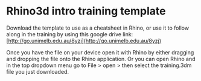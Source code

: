 # Rhino3d intro training template

Download the template to use as a cheatsheet in Rhino, or use it to follow along in the training by using this google drive link:  
[http://go.unimelb.edu.au/8yzj](http://go.unimelb.edu.au/8yzj)  
  
Once you have the file on your device open it with Rhino by either dragging and dropping the file onto the Rhino application. Or you can open Rhino and in the top dropdown menu go to File &gt; open &gt; then select the training.3dm file you just downloaded.  


